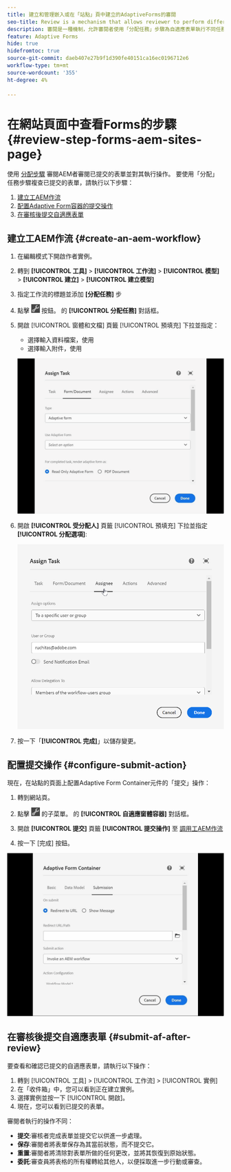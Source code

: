 ```yaml
---
title: 建立和管理嵌入或在「站點」頁中建立的AdaptiveForms的審閱
seo-title: Review is a mechanism that allows reviewer to perform different tasks for adaptive forms using Assign Task step
description: 審閱是一種機制，允許審閱者使用「分配任務」步驟為自適應表單執行不同任務
feature: Adaptive Forms
hide: true
hidefromtoc: true
source-git-commit: daeb407e27b9f1d390fe40151ca16ec0196712e6
workflow-type: tm+mt
source-wordcount: '355'
ht-degree: 4%

---
```



# 在網站頁面中查看Forms的步驟 {#review-step-forms-aem-sites-page}

使用 [分配步驟](https://experienceleague.adobe.com/docs/experience-manager-cloud-service/content/forms/create-form-centric-workflows/aem-forms-workflow-step-reference.html#assign-task-step) 審閱AEM者審閱已提交的表單並對其執行操作。 要使用「分配」任務步驟複查已提交的表單，請執行以下步驟：

1. [建立工AEM作流](#create-an-aem-workflow)
1. [配置Adaptive Form容器的提交操作](#configure-submit-action)
1. [在審核後提交自適應表單](#submit-af-after-review)

## 建立工AEM作流 {#create-an-aem-workflow}

1. 在編輯模式下開啟作者實例。
1. 轉到 **[!UICONTROL 工具]** >  **[!UICONTROL 工作流]** >  **[!UICONTROL 模型]** > **[!UICONTROL 建立]** > **[!UICONTROL 建立模型]**
1. 指定工作流的標題並添加 **[分配任務]** 步
1. 點擊 ![設定表徵圖](assets/settings_icon.png) 按鈕。 的 **[!UICONTROL 分配任務]** 對話框。
1. 開啟 [!UICONTROL 窗體和文檔] 頁籤 [!UICONTROL 預填充] 下拉並指定：

   * 選擇輸入資料檔案，使用
   * 選擇輸入附件，使用

   ![審閱步驟](/help/forms/assets/assigntask-review1.gif)

1. 開啟 **[!UICONTROL 受分配人]** 頁籤 [!UICONTROL 預填充] 下拉並指定 **[!UICONTROL 分配選項]**:

   ![審閱步驟](/help/forms/assets/review-assignstep.png)

1. 按一下「**[!UICONTROL 完成]**」以儲存變更。

## 配置提交操作 {#configure-submit-action}

現在，在站點的頁面上配置Adaptive Form Container元件的「提交」操作：

1. 轉到網站頁。
1. 點擊 ![設定表徵圖](assets/settings_icon.png) 的子菜單。 的 **[!UICONTROL 自適應窗體容器]** 對話框。
1. 開啟 **[!UICONTROL 提交]** 頁籤 **[!UICONTROL 提交操作]** 至 [調用工AEM作流](https://experienceleague.adobe.com/docs/experience-manager-cloud-service/content/forms/adaptive-forms-authoring/authoring-adaptive-forms-foundation-components/configure-submit-actions-and-metadata-submission/configuring-submit-actions.html?lang=en#invoke-an-aem-workflow)

1. 按一下 [完成] 按鈕。

![子任務頁籤查看步驟](/help/forms/assets/submissiontab-reviewstep.gif)

## 在審核後提交自適應表單 {#submit-af-after-review}

要查看和確認已提交的自適應表單，請執行以下操作：

1. 轉到 [!UICONTROL 工具] >  [!UICONTROL 工作流] >  [!UICONTROL 實例]
1. 在「收件箱」中，您可以看到正在建立實例。
1. 選擇實例並按一下 [!UICONTROL 開啟]。
1. 現在，您可以看到已提交的表單。

審閱者執行的操作不同：

* **提交**:審核者完成表單並提交它以供進一步處理。
* **保存**:審閱者將表單保存為其當前狀態，而不提交它。
* **重置**:審閱者將清除對表單所做的任何更改，並將其恢復到原始狀態。
* **委託**:審查員將表格的所有權轉給其他人，以便採取進一步行動或審查。
